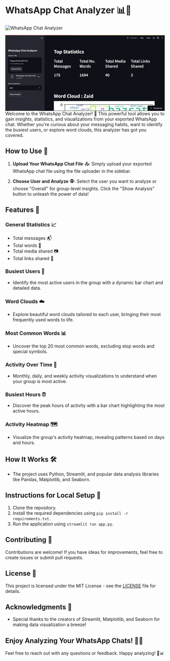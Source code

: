 # WhatsApp Chat Analyzer 📊💬

![WhatsApp Chat Analyzer](https://img.shields.io/badge/WhatsApp_Chat-Analyzer-blue)

<img align="right" width="600" src="whatsapp-screenshots/whatsappPicture1.png">

Welcome to the WhatsApp Chat Analyzer! 🚀 This powerful tool allows you to gain insights, statistics, and visualizations from your exported WhatsApp chat. Whether you're curious about your messaging habits, want to identify the busiest users, or explore word clouds, this analyzer has got you covered.

## How to Use 🤔

1. **Upload Your WhatsApp Chat File** 📤: Simply upload your exported WhatsApp chat file using the file uploader in the sidebar.

2. **Choose User and Analyze** 🕵️: Select the user you want to analyze or choose "Overall" for group-level insights. Click the "Show Analysis" button to unleash the power of data!

## Features 🌟

### General Statistics 📈

- Total messages 📬
- Total words 📝
- Total media shared 📷
- Total links shared 🔗

### Busiest Users 🚥

- Identify the most active users in the group with a dynamic bar chart and detailed data.

### Word Clouds ☁️

- Explore beautiful word clouds tailored to each user, bringing their most frequently used words to life.

### Most Common Words 📊

- Uncover the top 20 most common words, excluding stop words and special symbols.

### Activity Over Time 📆

- Monthly, daily, and weekly activity visualizations to understand when your group is most active.

### Busiest Hours ⏰

- Discover the peak hours of activity with a bar chart highlighting the most active hours.

### Activity Heatmap 🗺️

- Visualize the group's activity heatmap, revealing patterns based on days and hours.

## How It Works 🛠️

- The project uses Python, Streamlit, and popular data analysis libraries like Pandas, Matplotlib, and Seaborn.

## Instructions for Local Setup 🚧

1. Clone the repository.
2. Install the required dependencies using `pip install -r requirements.txt`.
3. Run the application using `streamlit run app.py`.

## Contributing 🤝

Contributions are welcome! If you have ideas for improvements, feel free to create issues or submit pull requests.

## License 📄

This project is licensed under the MIT License - see the [LICENSE](LICENSE) file for details.

## Acknowledgments 👏

- Special thanks to the creators of Streamlit, Matplotlib, and Seaborn for making data visualization a breeze!

## Enjoy Analyzing Your WhatsApp Chats! 🎉📱

Feel free to reach out with any questions or feedback. Happy analyzing! 🚀📊
